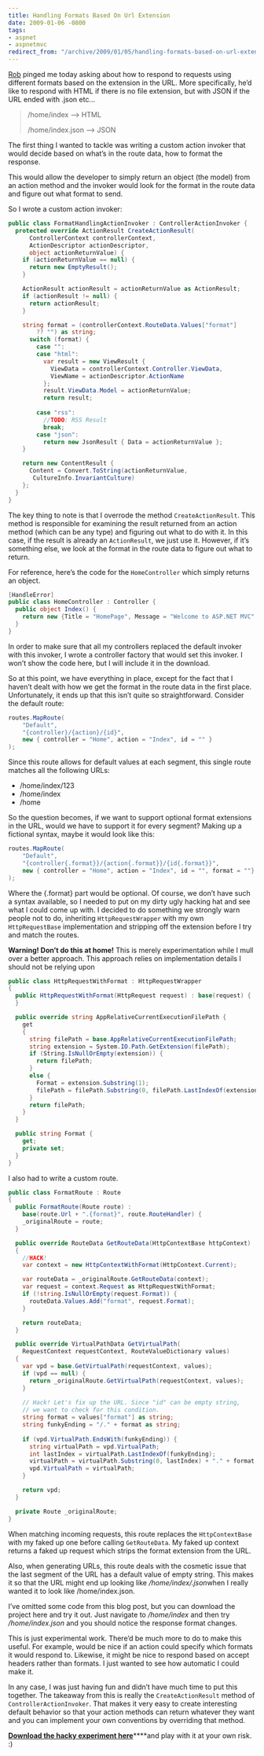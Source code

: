 ```yaml
---
title: Handling Formats Based On Url Extension
date: 2009-01-06 -0800
tags:
- aspnet
- aspnetmvc
redirect_from: "/archive/2009/01/05/handling-formats-based-on-url-extension.aspx/"
---
```


[Rob](http://blog.wekeroad.com/ "Rob Conery") pinged me today asking
about how to respond to requests using different formats based on the
extension in the URL. More specifically, he’d like to respond with HTML
if there is no file extension, but with JSON if the URL ended with .json
etc...

> /home/index –\> HTML
>
> /home/index.json –\> JSON

The first thing I wanted to tackle was writing a custom action invoker
that would decide based on what’s in the route data, how to format the
response.

This would allow the developer to simply return an object (the model)
from an action method and the invoker would look for the format in the
route data and figure out what format to send.

So I wrote a custom action invoker:

```csharp
public class FormatHandlingActionInvoker : ControllerActionInvoker {
  protected override ActionResult CreateActionResult(
      ControllerContext controllerContext, 
      ActionDescriptor actionDescriptor, 
      object actionReturnValue) {
    if (actionReturnValue == null) {
      return new EmptyResult();
    }

    ActionResult actionResult = actionReturnValue as ActionResult;
    if (actionResult != null) {
      return actionResult;
    }

    string format = (controllerContext.RouteData.Values["format"] 
        ?? "") as string;
      switch (format) {
        case "":
        case "html":
          var result = new ViewResult { 
            ViewData = controllerContext.Controller.ViewData, 
            ViewName = actionDescriptor.ActionName 
          };
          result.ViewData.Model = actionReturnValue;
          return result;
          
        case "rss":
          //TODO: RSS Result
          break;
        case "json":
          return new JsonResult { Data = actionReturnValue };
    }

    return new ContentResult { 
      Content = Convert.ToString(actionReturnValue, 
       CultureInfo.InvariantCulture) 
    };
  }
}
```

The key thing to note is that I overrode the method
`CreateActionResult`. This method is responsible for examining the
result returned from an action method (which can be any type) and
figuring out what to do with it. In this case, if the result is already
an `ActionResult`, we just use it. However, if it’s something else, we
look at the format in the route data to figure out what to return.

For reference, here’s the code for the `HomeController` which simply
returns an object.

```csharp
[HandleError]
public class HomeController : Controller {
  public object Index() {
    return new {Title = "HomePage", Message = "Welcome to ASP.NET MVC" };
  }
}
```

In order to make sure that all my controllers replaced the default
invoker with this invoker, I wrote a controller factory that would set
this invoker. I won’t show the code here, but I will include it in the
download.

So at this point, we have everything in place, except for the fact that
I haven’t dealt with how we get the format in the route data in the
first place. Unfortunately, it ends up that this isn’t quite so
straightforward. Consider the default route:

```csharp
routes.MapRoute(
    "Default",
    "{controller}/{action}/{id}",
    new { controller = "Home", action = "Index", id = "" }
);
```

Since this route allows for default values at each segment, this single
route matches all the following URLs:

-   /home/index/123
-   /home/index
-   /home

So the question becomes, if we want to support optional format
extensions in the URL, would we have to support it for every segment?
Making up a fictional syntax, maybe it would look like this:

```csharp
routes.MapRoute(
    "Default",
    "{controller{.format}}/{action{.format}}/{id{.format}}",
    new { controller = "Home", action = "Index", id = "", format = ""}
);
```

Where the {.format} part would be optional. Of course, we don’t have
such a syntax available, so I needed to put on my dirty ugly hacking hat
and see what I could come up with. I decided to do something we strongly
warn people not to do, inheriting `HttpRequestWrapper` with my own
`HttpRequestBase` implementation and stripping off the extension before
I try and match the routes.

**Warning! Don’t do this at home!** This is merely experimentation while
I mull over a better approach. This approach relies on implementation
details I should not be relying upon

```csharp
public class HttpRequestWithFormat : HttpRequestWrapper
{
  public HttpRequestWithFormat(HttpRequest request) : base(request) { 
  }

  public override string AppRelativeCurrentExecutionFilePath {
    get
    {
      string filePath = base.AppRelativeCurrentExecutionFilePath;
      string extension = System.IO.Path.GetExtension(filePath);
      if (String.IsNullOrEmpty(extension)) {
        return filePath;
      }
      else {
        Format = extension.Substring(1);
        filePath = filePath.Substring(0, filePath.LastIndexOf(extension));
      }
      return filePath;
    }
  }

  public string Format {
    get;
    private set;
  }
}
```

I also had to write a custom route.

```csharp
public class FormatRoute : Route
{
  public FormatRoute(Route route) : 
    base(route.Url + ".{format}", route.RouteHandler) {
    _originalRoute = route;
  }

  public override RouteData GetRouteData(HttpContextBase httpContext)
  {
    //HACK! 
    var context = new HttpContextWithFormat(HttpContext.Current);

    var routeData = _originalRoute.GetRouteData(context);
    var request = context.Request as HttpRequestWithFormat;
    if (!string.IsNullOrEmpty(request.Format)) {
      routeData.Values.Add("format", request.Format);
    }

    return routeData;
  }

  public override VirtualPathData GetVirtualPath(
    RequestContext requestContext, RouteValueDictionary values)
  {
    var vpd = base.GetVirtualPath(requestContext, values);
    if (vpd == null) {
      return _originalRoute.GetVirtualPath(requestContext, values);
    }
    
    // Hack! Let's fix up the URL. Since "id" can be empty string,  
    // we want to check for this condition.
    string format = values["format"] as string;
    string funkyEnding = "/." + format as string;
    
    if (vpd.VirtualPath.EndsWith(funkyEnding)) { 
      string virtualPath = vpd.VirtualPath;
      int lastIndex = virtualPath.LastIndexOf(funkyEnding);
      virtualPath = virtualPath.Substring(0, lastIndex) + "." + format;
      vpd.VirtualPath = virtualPath;
    }

    return vpd;
  }

  private Route _originalRoute;
}
```

When matching incoming requests, this route replaces the
`HttpContextBase` with my faked up one before calling `GetRouteData`. My
faked up context returns a faked up request which strips the format
extension from the URL.

Also, when generating URLs, this route deals with the cosmetic issue
that the last segment of the URL has a default value of empty string.
This makes it so that the URL might end up looking like
*/home/index/.json*when I really wanted it to look like
/home/index.json.

I’ve omitted some code from this blog post, but you can download the
project here and try it out. Just navigate to */home/index* and then try
*/home/index.json* and you should notice the response format changes.

This is just experimental work. There’d be much more to do to make this
useful. For example, would be nice if an action could specify which
formats it would respond to. Likewise, it might be nice to respond based
on accept headers rather than formats. I just wanted to see how
automatic I could make it.

In any case, I was just having fun and didn’t have much time to put this
together. The takeaway from this is really the `CreateActionResult`
method of `ControllerActionInvoker`. That makes it very easy to create
interesting default behavior so that your action methods can return
whatever they want and you can implement your own conventions by
overriding that method.

[**Download the hacky experiment
here**](https://haacked.com/code/handlesformat.zip "Handles Format Demo")****and
play with it at your own risk. :)


